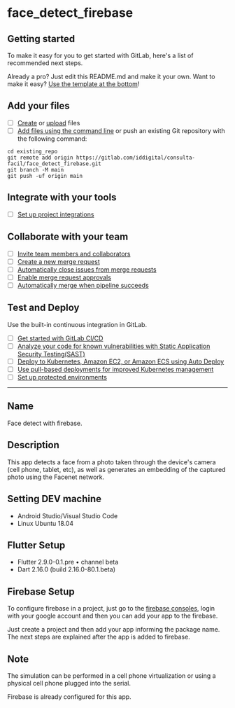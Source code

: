 # face_detect_firebase



## Getting started

To make it easy for you to get started with GitLab, here's a list of recommended next steps.

Already a pro? Just edit this README.md and make it your own. Want to make it easy? [Use the template at the bottom](#editing-this-readme)!

## Add your files

- [ ] [Create](https://gitlab.com/-/experiment/new_project_readme_content:4f371221a77a4b83f6ed8f2c534a3f5e?https://docs.gitlab.com/ee/user/project/repository/web_editor.html#create-a-file) or [upload](https://gitlab.com/-/experiment/new_project_readme_content:4f371221a77a4b83f6ed8f2c534a3f5e?https://docs.gitlab.com/ee/user/project/repository/web_editor.html#upload-a-file) files
- [ ] [Add files using the command line](https://gitlab.com/-/experiment/new_project_readme_content:4f371221a77a4b83f6ed8f2c534a3f5e?https://docs.gitlab.com/ee/gitlab-basics/add-file.html#add-a-file-using-the-command-line) or push an existing Git repository with the following command:

```
cd existing_repo
git remote add origin https://gitlab.com/iddigital/consulta-facil/face_detect_firebase.git
git branch -M main
git push -uf origin main
```

## Integrate with your tools

- [ ] [Set up project integrations](https://gitlab.com/-/experiment/new_project_readme_content:4f371221a77a4b83f6ed8f2c534a3f5e?https://gitlab.com/iddigital/consulta-facil/face_detect_firebase/-/settings/integrations)

## Collaborate with your team

- [ ] [Invite team members and collaborators](https://gitlab.com/-/experiment/new_project_readme_content:4f371221a77a4b83f6ed8f2c534a3f5e?https://docs.gitlab.com/ee/user/project/members/)
- [ ] [Create a new merge request](https://gitlab.com/-/experiment/new_project_readme_content:4f371221a77a4b83f6ed8f2c534a3f5e?https://docs.gitlab.com/ee/user/project/merge_requests/creating_merge_requests.html)
- [ ] [Automatically close issues from merge requests](https://gitlab.com/-/experiment/new_project_readme_content:4f371221a77a4b83f6ed8f2c534a3f5e?https://docs.gitlab.com/ee/user/project/issues/managing_issues.html#closing-issues-automatically)
- [ ] [Enable merge request approvals](https://gitlab.com/-/experiment/new_project_readme_content:4f371221a77a4b83f6ed8f2c534a3f5e?https://docs.gitlab.com/ee/user/project/merge_requests/approvals/)
- [ ] [Automatically merge when pipeline succeeds](https://gitlab.com/-/experiment/new_project_readme_content:4f371221a77a4b83f6ed8f2c534a3f5e?https://docs.gitlab.com/ee/user/project/merge_requests/merge_when_pipeline_succeeds.html)

## Test and Deploy

Use the built-in continuous integration in GitLab.

- [ ] [Get started with GitLab CI/CD](https://gitlab.com/-/experiment/new_project_readme_content:4f371221a77a4b83f6ed8f2c534a3f5e?https://docs.gitlab.com/ee/ci/quick_start/index.html)
- [ ] [Analyze your code for known vulnerabilities with Static Application Security Testing(SAST)](https://gitlab.com/-/experiment/new_project_readme_content:4f371221a77a4b83f6ed8f2c534a3f5e?https://docs.gitlab.com/ee/user/application_security/sast/)
- [ ] [Deploy to Kubernetes, Amazon EC2, or Amazon ECS using Auto Deploy](https://gitlab.com/-/experiment/new_project_readme_content:4f371221a77a4b83f6ed8f2c534a3f5e?https://docs.gitlab.com/ee/topics/autodevops/requirements.html)
- [ ] [Use pull-based deployments for improved Kubernetes management](https://gitlab.com/-/experiment/new_project_readme_content:4f371221a77a4b83f6ed8f2c534a3f5e?https://docs.gitlab.com/ee/user/clusters/agent/)
- [ ] [Set up protected environments](https://gitlab.com/-/experiment/new_project_readme_content:4f371221a77a4b83f6ed8f2c534a3f5e?https://docs.gitlab.com/ee/ci/environments/protected_environments.html)

***

## Name
Face detect with firebase.

## Description
This app detects a face from a photo taken through the device's camera (cell phone, tablet, etc), as well as generates an embedding of the captured photo using the Facenet network.


## Setting DEV machine
  - Android Studio/Visual Studio Code
  - Linux Ubuntu 18.04

## Flutter Setup
  - Flutter 2.9.0-0.1.pre • channel beta
  - Dart 2.16.0 (build 2.16.0-80.1.beta)

## Firebase Setup
To configure firebase in a project, just go to the [firebase consoles](https://console.firebase.google.com/u/1/), login with your google account and then you can add your app to the firebase.

Just create a project and then add your app informing the package name. The next steps are explained after the app is added to firebase.

## Note
The simulation can be performed in a cell phone virtualization or using a physical cell phone plugged into the serial.

Firebase is already configured for this app.


